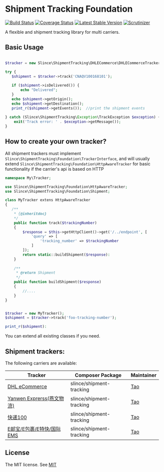 # Shipment Tracking Foundation

[![Build Status](https://img.shields.io/travis/slince/shipment-tracking-foundation/master.svg?style=flat-square)](https://travis-ci.org/slince/shipment-tracking-foundation)
[![Coverage Status](https://img.shields.io/codecov/c/github/slince/shipment-tracking-foundation.svg?style=flat-square)](https://codecov.io/github/slince/shipment-tracking-foundation)
[![Latest Stable Version](https://img.shields.io/packagist/v/slince/shipment-tracking-foundation.svg?style=flat-square&label=stable)](https://packagist.org/packages/slince/shipment-tracking-foundation)
[![Scrutinizer](https://img.shields.io/scrutinizer/g/slince/shipment-tracking-foundation.svg?style=flat-square)](https://scrutinizer-ci.com/g/slince/shipment-tracking-foundation/?branch=master)

A flexible and shipment tracking library for multi carriers.

## Basic Usage

```php

$tracker = new Slince\ShipmentTracking\DHLECommerce\DHLECommerceTracker(CLIENT_ID, PASSWORD);

try {
   $shipment = $tracker->track('CNAQV100168101');
   
   if ($shipment->isDelivered()) {
       echo "Delivered";
   }
   echo $shipment->getOrigin();
   echo $shipment->getDestination();
   print_r($shipment->getEvents());  //print the shipment events
   
} catch (Slince\ShipmentTracking\Exception\TrackException $exception) {
    exit('Track error: ' . $exception->getMessage());
}

```

## How to create your own tracker?

All shipment trackers must implement `Slince\ShipmentTracking\Foundation\TrackerInterface`, and will usually extend `Slince\ShipmentTracking\Foundation\HttpAwareTracker` for basic functionality if the carrier's api is based on
HTTP

```php
namespace My\Tracker;

use Slince\ShipmentTracking\Foundation\HttpAwareTracker;
use Slince\ShipmentTracking\Foundation\Shipment;

class MyTracker extens HttpAwareTracker
{
   /**
    * {@inheritdoc}
    */
    public function track($trackingNumber)
    {
        $response = $this->getHttpClient()->get('/../endpoint', [
            'query' => [
                'tracking_number' => $trackingNumber
            ]
        ]);
        return static::buildShipment($response):
    }
    
    /**
     * @return Shipment
     */
    public function buildShipment($response)
    {
        //....
    }
}


$tracker = new MyTracker();
$shipment = $tracker->track('foo-tracking-number');

print_r($shipment):
```

You can extend all existing classes if you need.
 
## Shipment trackers:

The following carriers are available:

| Tracker | Composer Package | Maintainer |
| --- | --- | --- |
| [DHL eCommerce](https://github.com/slince/shipment-tracking)| slince/shipment-tracking | [Tao](https://github.com/slince) |
| [Yanwen Exprerss(燕文物流)](https://github.com/slince/shipment-tracking)| slince/shipment-tracking | [Tao](https://github.com/slince) |
| [快递100](https://github.com/slince/shipment-tracking)| slince/shipment-tracking | [Tao](https://github.com/slince) |
| [E邮宝/E包裹/E特快/国际EMS](https://github.com/slince/shipment-tracking)| slince/shipment-tracking | [Tao](https://github.com/slince) |

## License
 
The MIT license. See [MIT](https://opensource.org/licenses/MIT)

